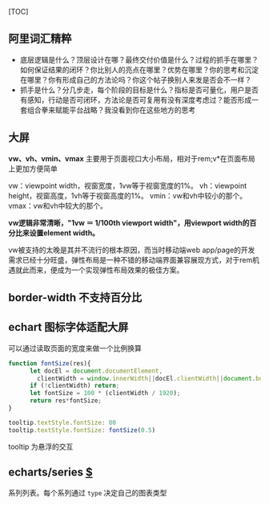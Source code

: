 [TOC]

## 阿里词汇精粹

- 底层逻辑是什么？顶层设计在哪？最终交付价值是什么？过程的抓手在哪里？如何保证结果的闭环？你比别人的亮点在哪里？优势在哪里？你的思考和沉淀在哪里？你有形成自己的方法论吗？你这个帖子换别人来发是否会不一样？
- 抓手是什么？分几步走，每个阶段的目标是什么？指标是否可量化，用户是否有感知，行动是否可闭环，方法论是否可复用有没有深度考虑过？能否形成一套组合拳来赋能平台战略？我没看到你在这些地方的思考

## 大屏

**vw、vh、vmin、vmax** 主要用于页面视口大小布局，相对于rem;v*在页面布局上更加方便简单

vw：viewpoint width，视窗宽度，1vw等于视窗宽度的1%。
vh：viewpoint height，视窗高度，1vh等于视窗高度的1%。
vmin：vw和vh中较小的那个。
vmax：vw和vh中较大的那个。

**vw逻辑非常清晰，"1vw ＝ 1/100th viewport width"，用viewport width的百分比来设置element width。**

vw被支持的太晚是其并不流行的根本原因，而当时移动端web app/page的开发需求已经十分旺盛，弹性布局是一种不错的移动端界面兼容展现方式，对于rem机遇就此而来，便成为一个实现弹性布局效果的极佳方案。

## border-width 不支持百分比



## echart 图标字体适配大屏

可以通过读取页面的宽度来做一个比例换算

```js
function fontSize(res){
      let docEl = document.documentElement,
        clientWidth = window.innerWidth||docEl.clientWidth||document.body.clientWidth;
      if (!clientWidth) return;
      let fontSize = 100 * (clientWidth / 1920);
      return res*fontSize;
}
```

```js
tooltip.textStyle.fontSize: 80
tooltip.textStyle.fontSize: fontSize(0.5)
```

tooltip 为悬浮的交互



## echarts/series [$](https://echarts.apache.org/zh/option.html#series)

系列列表。每个系列通过 `type` 决定自己的图表类型